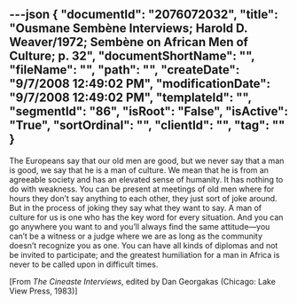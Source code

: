 ---json
{
  "documentId": "2076072032",
  "title": "Ousmane Sembène Interviews; Harold D. Weaver/1972; Sembène on African Men of Culture; p. 32",
  "documentShortName": "",
  "fileName": "",
  "path": "",
  "createDate": "9/7/2008 12:49:02 PM",
  "modificationDate": "9/7/2008 12:49:02 PM",
  "templateId": "",
  "segmentId": "86",
  "isRoot": "False",
  "isActive": "True",
  "sortOrdinal": "",
  "clientId": "",
  "tag": ""
}
---

The Europeans say that our old men are good, but we never say that a man is good, we say that he is a man of culture. We mean that he is from an agreeable society and has an elevated sense of humanity. It has nothing to do with weakness. You can be present at meetings of old men where for hours they don’t say anything to each other, they just sort of joke around. But in the process of joking they say what they want to say. A man of culture for us is one who has the key word for every situation. And you can go anywhere you want to and you’ll always find the same attitude—you can’t be a witness or a judge where we are as long as the community doesn’t recognize you as one. You can have all kinds of diplomas and not be invited to participate; and the greatest humiliation for a man in Africa is never to be called upon in difficult times.

[From *The Cineaste Interviews*, edited by Dan Georgakas (Chicago: Lake View Press, 1983)]
